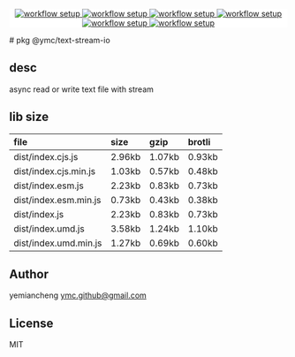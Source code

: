 <p align="center" style="background:white;">
<!-- github workflow stat:s -->
<!-- one line and center  -->
  <a href="https://github.com/YMC-GitHub">
    <img alt="workflow setup" src="https://img.shields.io/static/v1?label=pkg&message=done&color=ff69b4&style=flat-square" />
  </a>
  <a href="https://github.com/YMC-GitHub">
    <img alt="workflow setup" src="https://img.shields.io/static/v1?label=cod&message=done&color=ff69b4&style=flat-square" />
  </a>
    <a href="https://github.com/YMC-GitHub">
    <img alt="workflow setup" src="https://img.shields.io/static/v1?label=dep&message=done&color=ff69b4&style=flat-square" />
  </a>
  <a href="https://github.com/YMC-GitHub">
    <img alt="workflow setup" src="https://img.shields.io/static/v1?label=lin&message=done&color=ff69b4&style=flat-square" />
  </a>
    <a href="https://github.com/YMC-GitHub">
    <img alt="workflow setup" src="https://img.shields.io/static/v1?label=tes&message=fail&color=ff69b4&style=flat-square" />
  </a>
      <a href="https://github.com/YMC-GitHub">
    <img alt="workflow setup" src="https://img.shields.io/static/v1?label=pro&message=done&color=ff69b4&style=flat-square" />
  </a>


  <!-- https://img.shields.io/badge/<LABEL>-<MESSAGE>-<COLOR> -->
  <!-- https://img.shields.io/static/v1?label=<LABEL>&message=<MESSAGE>&color=<COLOR> -->
<!-- github workflow stat:e -->
</p>
# pkg @ymc/text-stream-io

## desc
async read or write text file with stream

## lib size  
file | size | gzip | brotli
:---- | :---- | :---- | :----
dist/index.cjs.js | 2.96kb | 1.07kb | 0.93kb
dist/index.cjs.min.js | 1.03kb | 0.57kb | 0.48kb
dist/index.esm.js | 2.23kb | 0.83kb | 0.73kb
dist/index.esm.min.js | 0.73kb | 0.43kb | 0.38kb
dist/index.js | 2.23kb | 0.83kb | 0.73kb
dist/index.umd.js | 3.58kb | 1.24kb | 1.10kb
dist/index.umd.min.js | 1.27kb | 0.69kb | 0.60kb

## Author
yemiancheng <ymc.github@gmail.com>

## License
MIT